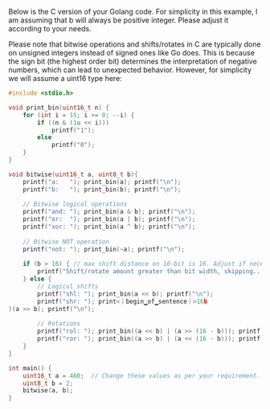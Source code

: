 Below is the C version of your Golang code. For simplicity in this example, I am assuming that b will always be positive integer. Please adjust it according to your needs.

Please note that bitwise operations and shifts/rotates in C are typically done on unsigned integers instead of signed ones like Go does. This is because the sign bit (the highest order bit) determines the interpretation of negative numbers, which can lead to unexpected behavior. However, for simplicity we will assume a uint16 type here:

```c
#include <stdio.h>

void print_bin(uint16_t n) {
    for (int i = 15; i >= 0; --i) {
        if ((n & (1u << i))) 
            printf("1");
        else 
            printf("0");
    }
}

void bitwise(uint16_t a, uint8_t b){
	printf("a:   "); print_bin(a); printf("\n");
	printf("b:   "); print_bin(b); printf("\n");
		
	// Bitwise logical operations
	printf("and: "); print_bin(a & b); printf("\n");
	printf("or:  "); print_bin(a | b); printf("\n");
	printf("xor: "); print_bin(a ^ b); printf("\n");
		
	// Bitwise NOT operation
	printf("not: "); print_bin(~a); printf("\n");
			
	if (b > 16) { // max shift distance on 16-bit is 16. Adjust if necessary.
		printf("Shift/rotate amount greater than bit width, skipping...\n");
	} else {		
		// Logical shifts
		printf("shl: "); print_bin(a << b); printf("\n");
		printf("shr: "); print<｜begin▁of▁sentence｜>16b
)(a >> b); printf("\n");
			
		// Rotations
		printf("rol: "); print_bin((a << b) | (a >> (16 - b))); printf("\n");
		printf("ror: "); print_bin((a >> b) | (a << (16 - b))); printf("\n");
	}
}

int main() {
    uint16_t a = 460;  // Change these values as per your requirement.
    uint8_t b = 2;
	bitwise(a, b);		
}
```

